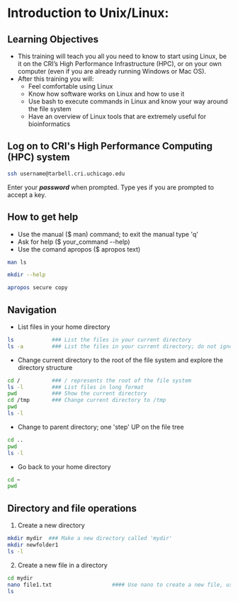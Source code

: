 # Introduction to Unix/Linux: 

## Learning Objectives

- This training will teach you all you need to know to start using Linux, be it on the CRI’s High Performance Infrastructure (HPC), or on your own computer (even if you are already running Windows or Mac OS).
- After this training you will: 
  - Feel comfortable using Linux
  - Know how software works on Linux  and how to use it
  - Use bash to execute commands in Linux and know your way around the file system
  - Have an overview of Linux tools that are extremely useful for bioinformatics

## Log on to CRI's High Performance Computing (HPC) system

```bash
ssh username@tarbell.cri.uchicago.edu
```
Enter your **_password_** when prompted. Type yes if you are prompted to accept a key.

## How to get help

- Use the manual ($ man) command; to exit the manual type 'q'
- Ask for help ($ your_command --help)
- Use the comand apropos ($ apropos text)

```bash
man ls
```
```bash
mkdir --help
```
```bash
apropos secure copy
```

## Navigation
- List files in your home directory
```bash
ls            ### List the files in your current directory
ls -a         ### List the files in your current directory; do not ignore entries starting with .
```
- Change current directory to the root of the file system and explore the directory structure
```bash
cd /          ### / represents the root of the file system
ls -l         ### List files in long format
pwd           ### Show the current directory
cd /tmp       ### Change current directory to /tmp
pwd
ls -l
```
- Change to parent directory; one 'step' UP on the file tree
```bash
cd ..        
pwd
ls -l
```
- Go back to your home directory
```bash
cd ~
pwd
```
## Directory and file operations

 1. Create a new directory
```bash
mkdir mydir  ### Make a new directory called 'mydir'
mkdir newfolder1
ls -l 
```
 2. Create a new file in a directory
```bash
cd mydir
nano file1.txt                   #### Use nano to create a new file, use Control O to save and Control-X to exit.
ls
```





 
